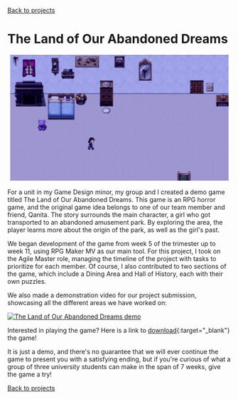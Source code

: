 [Back to projects](../swanos.github.io)

# The Land of Our Abandoned Dreams

<img src="../img/preview-sit254.png" alt="preview of The Land of Our Abandoned Dreams"/>

For a unit in my Game Design minor, my group and I created a demo game titled The Land of Our Abandoned Dreams. This game is an RPG horror game, and the original game idea belongs to one of our team member and friend, Qanita. The story surrounds the main character, a girl who got transported to an abandoned amusement park. By exploring the area, the player learns more about the origin of the park, as well as the girl's past.

We began development of the game from week 5 of the trimester up to week 11, using RPG Maker MV as our main tool. For this project, I took on the Agile Master role, managing the timeline of the project with tasks to prioritize for each member. Of course, I also contributed to two sections of the game, which include a Dining Area and Hall of History, each with their own puzzles.

We also made a demonstration video for our project submission, showcasing all the different areas we have worked on:

[![The Land of Our Abandoned Dreams demo](https://img.youtube.com/vi/x6jQ_iuelk8/0.jpg)](https://youtu.be/x6jQ_iuelk8)

Interested in playing the game? Here is a link to [download](https://drive.google.com/file/d/1wvfIgwgQr1WYdf8GEEZYg5pJFUEIUr7R/view?usp=drive_link){:target="_blank"} the game!

It is just a demo, and there's no guarantee that we will ever continue the game to present you with a satisfying ending, but if you're curious of what a group of three university students can make in the span of 7 weeks, give the game a try!

[Back to projects](../swanos.github.io)